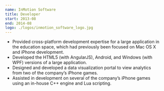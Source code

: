 ```yaml
---
name: InMotion Software
title: Developer
start: 2013-08
end: 2014-08
logo: ./logos/inmotion_software_logo.jpg
---
```


- Provided cross-platform development expertise for a large application in the education space, which had previously been focused on Mac OS X and iPhone development.
- Developed the HTML5 (with AngularJS), Android, and Windows (with WPF) versions of a large application.
- Designed and developed a data visualization portal to view analytics from two of the company’s iPhone games.
- Assisted in development on several of the company’s iPhone games using an in-house C++ engine and Lua scripting.

